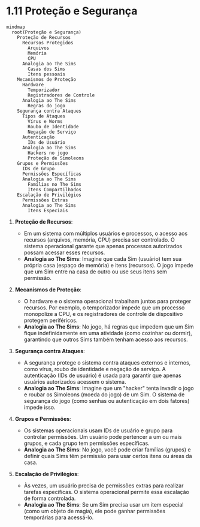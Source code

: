 # 1.11 Proteção e Segurança


```mermaid
mindmap
  root(Proteção e Segurança)
    Proteção de Recursos
      Recursos Protegidos
        Arquivos
        Memória
        CPU
      Analogia ao The Sims
        Casas dos Sims
        Itens pessoais
    Mecanismos de Proteção
      Hardware
        Temporizador
        Registradores de Controle
      Analogia ao The Sims
        Regras do jogo
    Segurança contra Ataques
      Tipos de Ataques
        Vírus e Worms
        Roubo de Identidade
        Negação de Serviço
      Autenticação
        IDs de Usuário
      Analogia ao The Sims
        Hackers no jogo
        Proteção de Simoleons
    Grupos e Permissões
      IDs de Grupo
      Permissões Específicas
      Analogia ao The Sims
        Famílias no The Sims
        Itens Compartilhados
    Escalação de Privilégios
      Permissões Extras
      Analogia ao The Sims
        Itens Especiais
```




1. **Proteção de Recursos**:
   - Em um sistema com múltiplos usuários e processos, o acesso aos recursos (arquivos, memória, CPU) precisa ser controlado. O sistema operacional garante que apenas processos autorizados possam acessar esses recursos.
   - **Analogia ao The Sims**: Imagine que cada Sim (usuário) tem sua própria casa (espaço de memória) e itens (recursos). O jogo impede que um Sim entre na casa de outro ou use seus itens sem permissão.

2. **Mecanismos de Proteção**:
   - O hardware e o sistema operacional trabalham juntos para proteger recursos. Por exemplo, o temporizador impede que um processo monopolize a CPU, e os registradores de controle de dispositivo protegem periféricos.
   - **Analogia ao The Sims**: No jogo, há regras que impedem que um Sim fique indefinidamente em uma atividade (como cozinhar ou dormir), garantindo que outros Sims também tenham acesso aos recursos.

3. **Segurança contra Ataques**:
   - A segurança protege o sistema contra ataques externos e internos, como vírus, roubo de identidade e negação de serviço. A autenticação (IDs de usuário) é usada para garantir que apenas usuários autorizados acessem o sistema.
   - **Analogia ao The Sims**: Imagine que um "hacker" tenta invadir o jogo e roubar os Simoleons (moeda do jogo) de um Sim. O sistema de segurança do jogo (como senhas ou autenticação em dois fatores) impede isso.

4. **Grupos e Permissões**:
   - Os sistemas operacionais usam IDs de usuário e grupo para controlar permissões. Um usuário pode pertencer a um ou mais grupos, e cada grupo tem permissões específicas.
   - **Analogia ao The Sims**: No jogo, você pode criar famílias (grupos) e definir quais Sims têm permissão para usar certos itens ou áreas da casa.

5. **Escalação de Privilégios**:
   - Às vezes, um usuário precisa de permissões extras para realizar tarefas específicas. O sistema operacional permite essa escalação de forma controlada.
   - **Analogia ao The Sims**: Se um Sim precisa usar um item especial (como um objeto de magia), ele pode ganhar permissões temporárias para acessá-lo.


